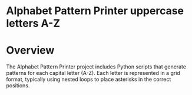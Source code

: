 # Alphabet Pattern Printer uppercase letters A-Z
# Overview
The Alphabet Pattern Printer project includes Python scripts that generate patterns for each capital letter (A-Z). Each letter is represented in a grid format, typically using nested loops to place asterisks in the correct positions.
